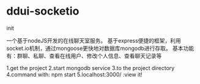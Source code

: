 # ddui-socketio
init

一个基于nodeJS开发的在线聊天室服务。
基于express便捷的框架，利用socket.io机制，通过mongoose更快地对数据库mongodb进行存取。
基本功能有：群聊、私聊、查看在线用户、修改个人信息、查看聊天记录等

1.get the project
2.start mongodb service
3.to the project directory
4.command with: npm start
5.localhost:3000/   :view it!
